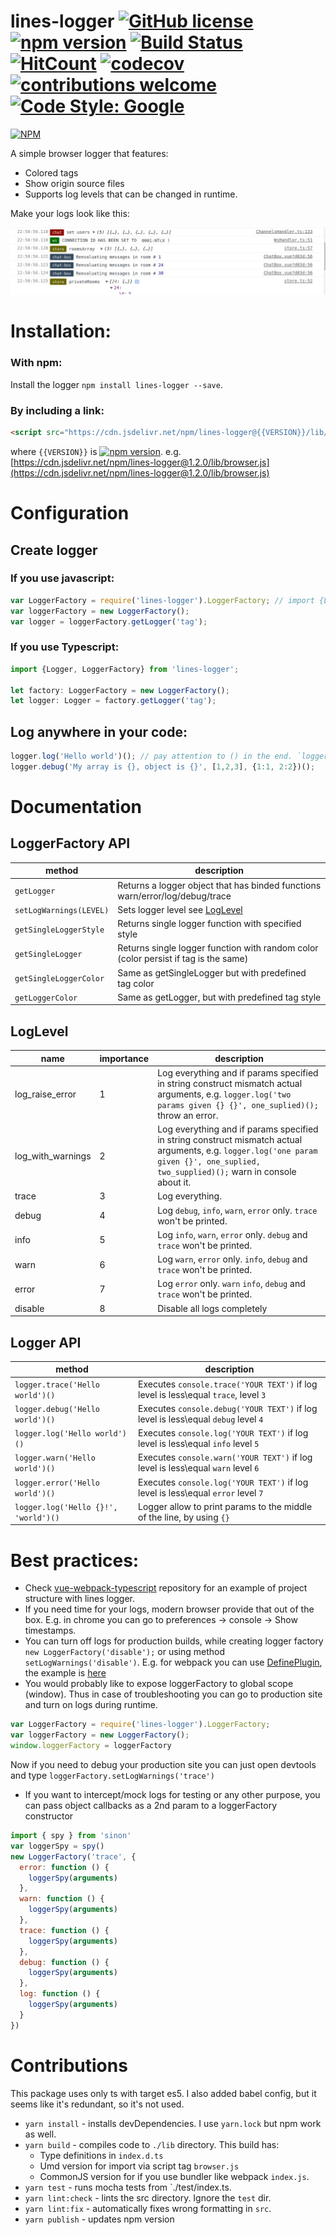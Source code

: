 # lines-logger  [![GitHub license](https://img.shields.io/badge/license-MIT-blue.svg)](https://github.com/deathangel908/lines-logger/blob/master/LICENSE) [![npm version](https://img.shields.io/npm/v/lines-logger.svg)](https://www.npmjs.com/package/lines-logger) [![Build Status](https://travis-ci.org/akoidan/lines-logger.svg?branch=master)](https://travis-ci.org/akoidan/lines-logger) [![HitCount](http://hits.dwyl.io/akoidan/lines-logger.svg)](http://hits.dwyl.io/akoidan/lines-logger) [![codecov](https://codecov.io/gh/akoidan/lines-logger/branch/master/graph/badge.svg)](https://codecov.io/gh/akoidan/lines-logger) [![contributions welcome](https://img.shields.io/badge/contributions-welcome-brightgreen.svg?style=flat)](https://github.com/akoidan/lines-logger/issues) [![Code Style: Google](https://img.shields.io/badge/code%20style-google-blueviolet.svg)](https://github.com/google/gts)

[![NPM](https://nodei.co/npm/lines-logger.png?downloads=true&downloadRank=true&stars=true)](https://nodei.co/npm/lines-logger/)

A simple browser logger that features:

- Colored tags
- Show origin source files
- Supports log levels that can be changed in runtime.

Make your logs look like this:

![logs example](https://raw.githubusercontent.com/Deathangel908/lines-logger/master/demo.jpeg)

# Installation:

### With npm:
 
 Install the logger `npm install lines-logger --save`.
 
### By including a link:
```html
<script src="https://cdn.jsdelivr.net/npm/lines-logger@{{VERSION}}/lib/browser.js"></script>
```
where `{{VERSION}}` is [![npm version](https://img.shields.io/npm/v/lines-logger.svg)](https://www.npmjs.com/package/lines-logger). e.g. [https://cdn.jsdelivr.net/npm/lines-logger@1.2.0/lib/browser.js](https://cdn.jsdelivr.net/npm/lines-logger@1.2.0/lib/browser.js)

# Configuration

## Create logger

### If you use javascript:
```javascript
var LoggerFactory = require('lines-logger').LoggerFactory; // import {LoggerFactory} from 'lines-logger';
var loggerFactory = new LoggerFactory();
var logger = loggerFactory.getLogger('tag');
```

### If you use Typescript:
```typescript
import {Logger, LoggerFactory} from 'lines-logger';

let factory: LoggerFactory = new LoggerFactory();
let logger: Logger = factory.getLogger('tag');
```

##  Log anywhere in your code:
```javascript
logger.log('Hello world')(); // pay attention to () in the end. `logger.log` returns a function that should be called, thus `console.log` is called from YOUR location instead of the library.
logger.debug('My array is {}, object is {}', [1,2,3], {1:1, 2:2})();
```

# Documentation

## LoggerFactory API

|method|description|
|-|-|
| `getLogger`| Returns a logger object that has binded functions warn/error/log/debug/trace| `var logger = loggerFactory.getLogger('tag')`. Logger will have random tag color, depending on hash of the name.|
| `setLogWarnings(LEVEL)` | Sets logger level see [LogLevel](#loglevel)
| `getSingleLoggerStyle` | Returns single logger function with specified style | `var log = loggerFactory.getSingleLoggerStyle('tag', 'color: #006c00;', console.log); log('hello world')()`|
| `getSingleLogger` | Returns single logger function with random color (color persist if tag is the same) | `var log = loggerFactory.getSingleLoggerStyle('tag', console.log); log('hello world')()`|
| `getSingleLoggerColor` | Same as getSingleLogger but with predefined tag color | `loggerFactory.getSingleLoggerColor('tag', 'blue')`|
| `getLoggerColor`| Same as getLogger, but with predefined tag style| `loggerFactory.getLogger('tag', 'black')`|

## LogLevel

|name|importance|description| 
|-|-|-|
|log_raise_error | 1 |  Log everything and if params specified in string construct mismatch actual arguments, e.g. `logger.log('two params given {} {}', one_suplied)();` throw an error. | 
|log_with_warnings | 2 | Log everything and if params specified in string construct mismatch actual arguments, e.g. `logger.log('one param given {}', one_suplied, two_supplied)();` warn in console about it. | 
|trace | 3 | Log everything. |
|debug | 4 | Log `debug`, `info`, `warn`, `error` only. `trace` won't be printed. |
|info | 5 | Log `info`, `warn`, `error` only. `debug` and `trace` won't be printed. |
|warn | 6 | Log `warn`, `error` only. `info`, `debug` and `trace` won't be printed. |
|error | 7 | Log `error` only. `warn` `info`, `debug` and `trace` won't be printed. |
|disable | 8 | Disable all logs completely |

## Logger API
|method|description|
|-|-|
| `logger.trace('Hello world')()`| Executes `console.trace('YOUR TEXT')` if log level is less\equal `trace`, level `3` |
| `logger.debug('Hello world')()` | Executes `console.debug('YOUR TEXT')`  if log level is less\equal `debug` level `4` |
| `logger.log('Hello world')()` | Executes `console.log('YOUR TEXT')`  if log level is less\equal `info` level `5` |
| `logger.warn('Hello world')()` | Executes `console.warn('YOUR TEXT')`  if log level is less\equal `warn` level `6` 
| `logger.error('Hello world')()` | Executes `console.log('YOUR TEXT')`  if log level is less\equal `error` level `7`|
| `logger.log('Hello {}!', 'world')()`| Logger allow to print params to the middle of the line, by using `{}` |

# Best practices:
- Check [vue-webpack-typescript](https://github.com/akoidan/vue-webpack-typescript) repository for an example of project structure with lines logger.
- If you need time for your logs, modern browser provide that out of the box. E.g. in chrome you can go to preferences -> console -> Show timestamps.
- You can turn off logs for production builds, while creating logger factory `new LoggerFactory('disable');` or using method `setLogWarnings('disable')`. E.g. for webpack you can use [DefinePlugin](https://stackoverflow.com/a/29851256/3872976), the example is [here](https://github.com/akoidan/vue-webpack-typescript/blob/7ff6596c502bf7185378471088c3545d903c8e38/src/utils/singletons.ts#L7)
- You would probably like to expose loggerFactory to global scope (window). Thus in case of troubleshooting you can go to production site and turn on logs during runtime.
``` js
var LoggerFactory = require('lines-logger').LoggerFactory;
var loggerFactory = new LoggerFactory();
window.loggerFactory = loggerFactory
```
Now if you need to debug your production site you can just open devtools and type `loggerFactory.setLogWarnings('trace')`
- If you want to intercept/mock logs for testing or any other purpose, you can pass object callbacks as a 2nd param to a loggerFactory constructor
``` js
import { spy } from 'sinon'
var loggerSpy = spy()
new LoggerFactory('trace', {
  error: function () {
    loggerSpy(arguments)
  },
  warn: function () {
    loggerSpy(arguments)
  },
  trace: function () {
    loggerSpy(arguments)
  },
  debug: function () {
    loggerSpy(arguments)
  },
  log: function () {
    loggerSpy(arguments)
  }
})
```

# Contributions

This package uses only ts with target es5. I also added babel config, but it seems like it's redundant, so it's not used.

 - `yarn install` - installs devDependencies. I use `yarn.lock` but npm work as well.
 - `yarn build` - compiles code to `./lib` directory. This build has:
   -  Type definitions in `index.d.ts`
   -  Umd version for import via script tag `browser.js`
   -  CommonJS version for if you use bundler like webpack `index.js`.
 - `yarn test` - runs mocha tests from `./test/index.ts.
 - `yarn lint:check` - lints the src directory. Ignore the `test` dir. 
 - `yarn lint:fix` - automatically fixes wrong formatting in `src`.
 - `yarn publish` - updates npm version
